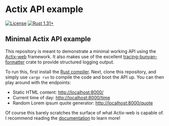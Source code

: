 # Actix API example

[![License](https://img.shields.io/badge/license-MIT%2FApache--2.0-blue.svg)](
https://github.com/magnet/metered-rs)
[![Rust 1.31+](https://img.shields.io/badge/rust-1.31+-lightgray.svg)](
https://www.rust-lang.org)

## Minimal Actix API example

This repository is meant to demonstrate a minimal working API using the [Actix-web](https://actix.rs/) framework. It also makes use of the excellent [tracing-bunyan-formatter](https://crates.io/crates/tracing-bunyan-formatter) crate to provide structured logging output.

To run this, first install the [Rust compiler](https://rustup.rs/). Next, clone this repository, and simply use `cargo run` to compile the code and boot the API up. You can then play around with the endpoints:

* Static HTML content: [http://localhost:8000/](http://localhost:8000/)
* Current time of day: [http://localhost:8000/time](http://localhost:8000/time)
* Random Lorem ipsum quote generator: [http://localhost:8000/quote](http://localhost:8000/quote)

Of course this barely scratches the surface of what Actix-web is capable of. I recommend reading the [documentation](https://actix.rs/docs) to learn more!